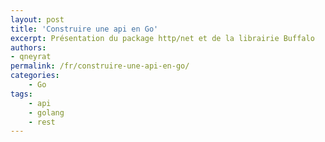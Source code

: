 ```yaml
---
layout: post
title: 'Construire une api en Go'
excerpt: Présentation du package http/net et de la librairie Buffalo
authors:
- qneyrat
permalink: /fr/construire-une-api-en-go/
categories:
    - Go
tags:
    - api
    - golang
    - rest
---
```

